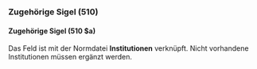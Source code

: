 ### Zugehörige Sigel (510)

#### Zugehörige Sigel (510 $a)
Das Feld ist mit der Normdatei **Institutionen** verknüpft. Nicht vorhandene Institutionen müssen ergänzt werden.
